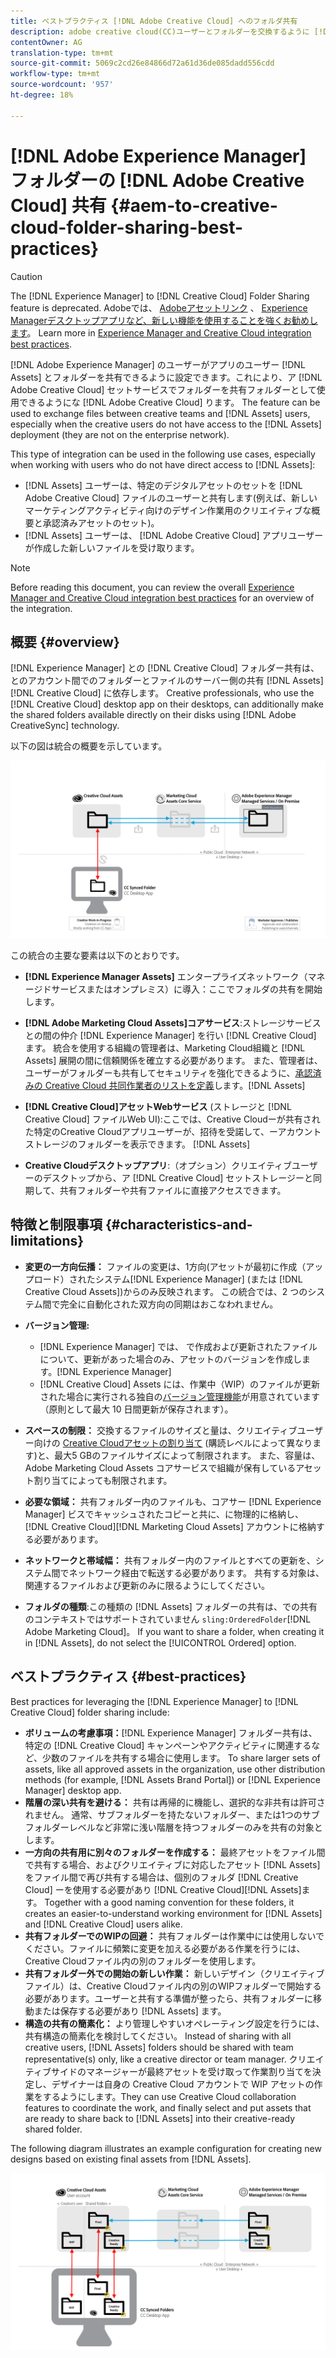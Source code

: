 ```yaml
---
title: ベストプラクティス [!DNL Adobe Creative Cloud] へのフォルダ共有
description: adobe creative cloud(CC)ユーザーとフォルダーを交換するように [!DNL Adobe Experience Manager] to allow users in [!DNL Experience Manager Assets] 設定します。
contentOwner: AG
translation-type: tm+mt
source-git-commit: 5069c2cd26e84866d72a61d36de085dadd556cdd
workflow-type: tm+mt
source-wordcount: '957'
ht-degree: 18%

---
```



# [!DNL Adobe Experience Manager] フォルダーの [!DNL Adobe Creative Cloud] 共有 {#aem-to-creative-cloud-folder-sharing-best-practices}

>[!CAUTION]
>
>The [!DNL Experience Manager] to [!DNL Creative Cloud] Folder Sharing feature is deprecated. Adobeでは、 [Adobeアセットリンク](https://helpx.adobe.com/jp/enterprise/using/adobe-asset-link.html) 、 [Experience Managerデスクトップアプリなど、新しい機能を使用することを強くお勧めします](https://docs.adobe.com/content/help/ja-JP/experience-manager-desktop-app/using/using.html)。 Learn more in [Experience Manager and Creative Cloud integration best practices](/help/assets/aem-cc-integration-best-practices.md).

[!DNL Adobe Experience Manager] のユーザーがアプリのユーザー [!DNL Assets] とフォルダーを共有できるように設定できます。これにより、ア [!DNL Adobe Creative Cloud] セットサービスでフォルダーを共有フォルダーとして使用できるようにな [!DNL Adobe Creative Cloud] ります。 The feature can be used to exchange files between creative teams and [!DNL Assets] users, especially when the creative users do not have access to the [!DNL Assets] deployment (they are not on the enterprise network).

This type of integration can be used in the following use cases, especially when working with users who do not have direct access to [!DNL Assets]:

* [!DNL Assets] ユーザーは、特定のデジタルアセットのセットを [!DNL Adobe Creative Cloud] ファイルのユーザーと共有します(例えば、新しいマーケティングアクティビティ向けのデザイン作業用のクリエイティブな概要と承認済みアセットのセット)。
* [!DNL Assets] ユーザーは、 [!DNL Adobe Creative Cloud] アプリユーザーが作成した新しいファイルを受け取ります。

>[!NOTE]
>
>Before reading this document, you can review the overall [Experience Manager and Creative Cloud integration best practices](/help/assets/aem-cc-integration-best-practices.md) for an overview of the integration.

## 概要 {#overview}

[!DNL Experience Manager] との [!DNL Creative Cloud] フォルダー共有は、とのアカウント間でのフォルダーとファイルのサーバー側の共有 [!DNL Assets][!DNL Creative Cloud] に依存します。 Creative professionals, who use the [!DNL Creative Cloud] desktop app on their desktops, can additionally make the shared folders available directly on their disks using [!DNL Adobe CreativeSync] technology.

以下の図は統合の概要を示しています。

![chlimage_1-179](assets/chlimage_1-406.png)

この統合の主要な要素は以下のとおりです。

* **[!DNL Experience Manager Assets]** エンタープライズネットワーク（マネージドサービスまたはオンプレミス）に導入：ここでフォルダの共有を開始します。
* **[!DNL Adobe Marketing Cloud Assets]コアサービス**:ストレージサービスとの間の仲介 [!DNL Experience Manager] を行い [!DNL Creative Cloud] ます。 統合を使用する組織の管理者は、Marketing Cloud組織と [!DNL Assets] 展開の間に信頼関係を確立する必要があります。 また、管理者は、 ユーザーがフォルダーも共有してセキュリティを強化できるように、[承認済みの Creative Cloud 共同作業者のリストを定義](https://docs.adobe.com/content/help/en/core-services/interface/assets/t-admin-add-cc-user.html)します。[!DNL Assets]

* **[!DNL Creative Cloud]アセットWebサービス** (ストレージと [!DNL Creative Cloud] ファイルWeb UI):ここでは、Creative Cloudーが共有された特定のCreative Cloudアプリユーザーが、招待を受諾して、ーアカウントストレージのフォルダーを表示できます。 [!DNL Assets]
* **Creative Cloudデスクトップアプリ**:（オプション）クリエイティブユーザーのデスクトップから、ア [!DNL Creative Cloud] セットストレージーと同期して、共有フォルダーや共有ファイルに直接アクセスできます。

## 特徴と制限事項 {#characteristics-and-limitations}

* **変更の一方向伝播：** ファイルの変更は、1方向(アセットが最初に作成（アップロード）されたシステム[!DNL Experience Manager] (または [!DNL Creative Cloud Assets])からのみ反映されます。 この統合では、2 つのシステム間で完全に自動化された双方向の同期はおこなわれません。
* **バージョン管理:**

   * [!DNL Experience Manager] では、 で作成および更新されたファイルについて、更新があった場合のみ、アセットのバージョンを作成します。[!DNL Experience Manager]
   * [!DNL Creative Cloud] Assets には、作業中（WIP）のファイルが更新された場合に実行される独自の[バージョン管理機能](https://helpx.adobe.com/jp/creative-cloud/help/versioning-faq.html)が用意されています（原則として最大 10 日間更新が保存されます）。

* **スペースの制限：** 交換するファイルのサイズと量は、クリエイティブユーザー向けの [Creative Cloudアセットの割り当て](https://helpx.adobe.com/jp/creative-cloud/kb/file-storage-quota.html) (購読レベルによって異なります)と、最大5 GBのファイルサイズによって制限されます。 また、容量は、Adobe Marketing Cloud Assets コアサービスで組織が保有しているアセット割り当てによっても制限されます。

* **必要な領域：** 共有フォルダー内のファイルも、コアサー [!DNL Experience Manager] ビスでキャッシュされたコピーと共に、に物理的に格納し、 [!DNL Creative Cloud][!DNL Marketing Cloud Assets] アカウントに格納する必要があります。
* **ネットワークと帯域幅：** 共有フォルダー内のファイルとすべての更新を、システム間でネットワーク経由で転送する必要があります。 共有する対象は、関連するファイルおよび更新のみに限るようにしてください。
* **フォルダの種類**:この種類の [!DNL Assets] フォルダーの共有は、での共有のコンテキストではサポートされていません `sling:OrderedFolder`[!DNL Adobe Marketing Cloud]。 If you want to share a folder, when creating it in [!DNL Assets], do not select the [!UICONTROL Ordered] option.

## ベストプラクティス {#best-practices}

Best practices for leveraging the [!DNL Experience Manager] to [!DNL Creative Cloud] folder sharing include:

* **ボリュームの考慮事項：**[!DNL Experience Manager] フォルダー共有は、特定の [!DNL Creative Cloud] キャンペーンやアクティビティに関連するなど、少数のファイルを共有する場合に使用します。 To share larger sets of assets, like all approved assets in the organization, use other distribution methods (for example, [!DNL Assets Brand Portal]) or [!DNL Experience Manager] desktop app.
* **階層の深い共有を避ける：** 共有は再帰的に機能し、選択的な非共有は許可されません。 通常、サブフォルダーを持たないフォルダー、または1つのサブフォルダーレベルなど非常に浅い階層を持つフォルダーのみを共有の対象とします。
* **一方向の共有用に別々のフォルダーを作成する：** 最終アセットをファイル間で共有する場合、およびクリエイティブに対応したアセット [!DNL Assets] をファイル間で再び共有する場合は、個別のフォルダ [!DNL Creative Cloud] ーを使用する必要があり [!DNL Creative Cloud][!DNL Assets]ます。 Together with a good naming convention for these folders, it creates an easier-to-understand working environment for [!DNL Assets] and [!DNL Creative Cloud] users alike.
* **共有フォルダーでのWIPの回避：** 共有フォルダーは作業中には使用しないでください。ファイルに頻繁に変更を加える必要がある作業を行うには、Creative Cloudファイル内の別のフォルダーを使用します。
* **共有フォルダー外での開始の新しい作業：** 新しいデザイン（クリエイティブファイル）は、Creative Cloudファイル内の別のWIPフォルダーで開始する必要があります。ユーザーと共有する準備が整ったら、共有フォルダーに移動または保存する必要があり [!DNL Assets] ます。
* **構造の共有の簡素化：** より管理しやすいオペレーティング設定を行うには、共有構造の簡素化を検討してください。 Instead of sharing with all creative users, [!DNL Assets] folders should be shared with team representative(s) only, like a creative director or team manager. クリエイティブサイドのマネージャーが最終アセットを受け取って作業割り当てを決定し、デザイナーは自身の Creative Cloud アカウントで WIP アセットの作業をするようにします。They can use Creative Cloud collaboration features to coordinate the work, and finally select and put assets that are ready to share back to [!DNL Assets] into their creative-ready shared folder.

The following diagram illustrates an example configuration for creating new designs based on existing final assets from [!DNL Assets].

![chlimage_1-180](assets/chlimage_1-407.png)
